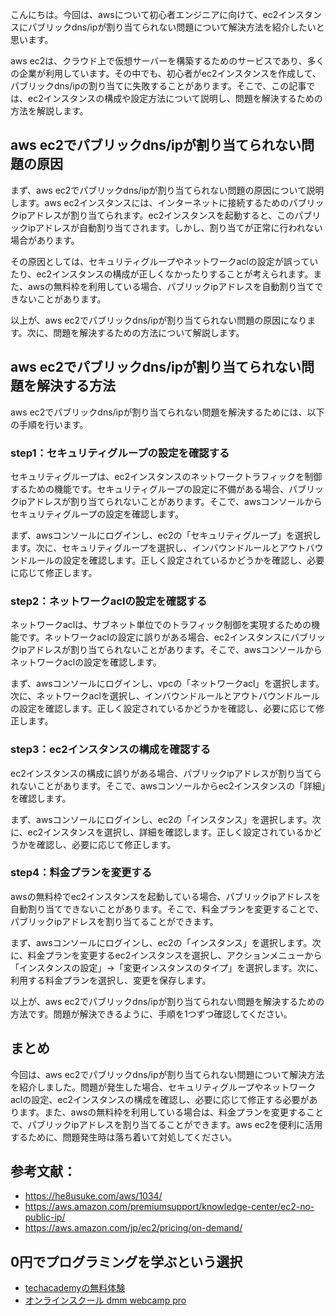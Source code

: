 <!--
title: 【解決】aws ec2でパブリックdns/ipが割り当てられない問題
tags: aws,ec2,dns,問題
id: 
private: false
-->

こんにちは。今回は、awsについて初心者エンジニアに向けて、ec2インスタンスにパブリックdns/ipが割り当てられない問題について解決方法を紹介したいと思います。

aws ec2は、クラウド上で仮想サーバーを構築するためのサービスであり、多くの企業が利用しています。その中でも、初心者がec2インスタンスを作成して、パブリックdns/ipの割り当てに失敗することがあります。そこで、この記事では、ec2インスタンスの構成や設定方法について説明し、問題を解決するための方法を解説します。

## aws ec2でパブリックdns/ipが割り当てられない問題の原因

まず、aws ec2でパブリックdns/ipが割り当てられない問題の原因について説明します。aws ec2インスタンスには、インターネットに接続するためのパブリックipアドレスが割り当てられます。ec2インスタンスを起動すると、このパブリックipアドレスが自動割り当てされます。しかし、割り当てが正常に行われない場合があります。

その原因としては、セキュリティグループやネットワークaclの設定が誤っていたり、ec2インスタンスの構成が正しくなかったりすることが考えられます。また、awsの無料枠を利用している場合、パブリックipアドレスを自動割り当てできないことがあります。

以上が、aws ec2でパブリックdns/ipが割り当てられない問題の原因になります。次に、問題を解決するための方法について解説します。

## aws ec2でパブリックdns/ipが割り当てられない問題を解決する方法

aws ec2でパブリックdns/ipが割り当てられない問題を解決するためには、以下の手順を行います。

### step1：セキュリティグループの設定を確認する

セキュリティグループは、ec2インスタンスのネットワークトラフィックを制御するための機能です。セキュリティグループの設定に不備がある場合、パブリックipアドレスが割り当てられないことがあります。そこで、awsコンソールからセキュリティグループの設定を確認します。

まず、awsコンソールにログインし、ec2の「セキュリティグループ」を選択します。次に、セキュリティグループを選択し、インバウンドルールとアウトバウンドルールの設定を確認します。正しく設定されているかどうかを確認し、必要に応じて修正します。

### step2：ネットワークaclの設定を確認する

ネットワークaclは、サブネット単位でのトラフィック制御を実現するための機能です。ネットワークaclの設定に誤りがある場合、ec2インスタンスにパブリックipアドレスが割り当てられないことがあります。そこで、awsコンソールからネットワークaclの設定を確認します。

まず、awsコンソールにログインし、vpcの「ネットワークacl」を選択します。次に、ネットワークaclを選択し、インバウンドルールとアウトバウンドルールの設定を確認します。正しく設定されているかどうかを確認し、必要に応じて修正します。

### step3：ec2インスタンスの構成を確認する

ec2インスタンスの構成に誤りがある場合、パブリックipアドレスが割り当てられないことがあります。そこで、awsコンソールからec2インスタンスの「詳細」を確認します。

まず、awsコンソールにログインし、ec2の「インスタンス」を選択します。次に、ec2インスタンスを選択し、詳細を確認します。正しく設定されているかどうかを確認し、必要に応じて修正します。

### step4：料金プランを変更する

awsの無料枠でec2インスタンスを起動している場合、パブリックipアドレスを自動割り当てできないことがあります。そこで、料金プランを変更することで、パブリックipアドレスを割り当てることができます。

まず、awsコンソールにログインし、ec2の「インスタンス」を選択します。次に、料金プランを変更するec2インスタンスを選択し、アクションメニューから「インスタンスの設定」→「変更インスタンスのタイプ」を選択します。次に、利用する料金プランを選択し、変更を保存します。

以上が、aws ec2でパブリックdns/ipが割り当てられない問題を解決するための方法です。問題が解決できるように、手順を1つずつ確認してください。

## まとめ

今回は、aws ec2でパブリックdns/ipが割り当てられない問題について解決方法を紹介しました。問題が発生した場合、セキュリティグループやネットワークaclの設定、ec2インスタンスの構成を確認し、必要に応じて修正する必要があります。また、awsの無料枠を利用している場合は、料金プランを変更することで、パブリックipアドレスを割り当てることができます。aws ec2を便利に活用するために、問題発生時は落ち着いて対処してください。

## 参考文献：
- https://he8usuke.com/aws/1034/
- https://aws.amazon.com/premiumsupport/knowledge-center/ec2-no-public-ip/
- https://aws.amazon.com/jp/ec2/pricing/on-demand/

## 0円でプログラミングを学ぶという選択
- [techacademyの無料体験](//af.moshimo.com/af/c/click?a_id=2612475&amp;p_id=1555&amp;pc_id=2816&amp;pl_id=22706&amp;url=https%3a%2f%2ftechacademy.jp%2fhtmlcss-trial%3futm_source%3dmoshimo%26utm_medium%3daffiliate%26utm_campaign%3dtextad)
- [オンラインスクール dmm webcamp pro](//af.moshimo.com/af/c/click?a_id=2612482&amp;p_id=1363&amp;pc_id=2297&amp;pl_id=39999&amp;guid=on)

